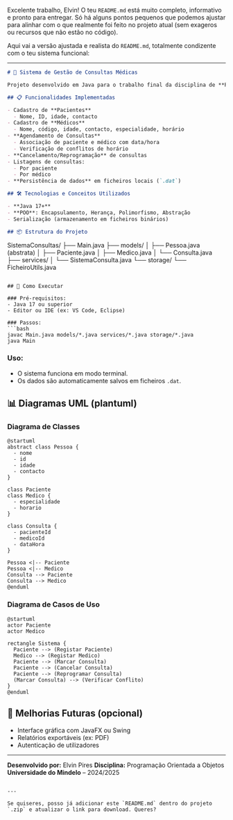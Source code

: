 Excelente trabalho, Elvin! O teu `README.md` está muito completo, informativo e pronto para entregar. Só há alguns pontos pequenos que podemos ajustar para alinhar com o que realmente foi feito no projeto atual (sem exageros ou recursos que não estão no código).

Aqui vai a versão ajustada e realista do `README.md`, totalmente condizente com o teu sistema funcional:

---

```markdown
# 🏥 Sistema de Gestão de Consultas Médicas

Projeto desenvolvido em Java para o trabalho final da disciplina de **Programação Orientada a Objetos** na Universidade do Mindelo.

## 📋 Funcionalidades Implementadas

- Cadastro de **Pacientes**  
  - Nome, ID, idade, contacto
- Cadastro de **Médicos**  
  - Nome, código, idade, contacto, especialidade, horário
- **Agendamento de Consultas**  
  - Associação de paciente e médico com data/hora
  - Verificação de conflitos de horário
- **Cancelamento/Reprogramação** de consultas
- Listagens de consultas:  
  - Por paciente  
  - Por médico
- **Persistência de dados** em ficheiros locais (`.dat`)

## 🛠️ Tecnologias e Conceitos Utilizados

- **Java 17+**
- **POO**: Encapsulamento, Herança, Polimorfismo, Abstração
- Serialização (armazenamento em ficheiros binários)

## 📦 Estrutura do Projeto

```

SistemaConsultas/
├── Main.java
├── models/
│   ├── Pessoa.java (abstrata)
│   ├── Paciente.java
│   ├── Medico.java
│   └── Consulta.java
├── services/
│   └── SistemaConsulta.java
└── storage/
└── FicheiroUtils.java

````

## 🚀 Como Executar

### Pré-requisitos:
- Java 17 ou superior
- Editor ou IDE (ex: VS Code, Eclipse)

### Passos:
```bash
javac Main.java models/*.java services/*.java storage/*.java
java Main
````

### Uso:

* O sistema funciona em modo terminal.
* Os dados são automaticamente salvos em ficheiros `.dat`.

## 📊 Diagramas UML (plantuml)

### Diagrama de Classes

```plantuml
@startuml
abstract class Pessoa {
  - nome
  - id
  - idade
  - contacto
}

class Paciente
class Medico {
  - especialidade
  - horario
}

class Consulta {
  - pacienteId
  - medicoId
  - dataHora
}

Pessoa <|-- Paciente
Pessoa <|-- Medico
Consulta --> Paciente
Consulta --> Medico
@enduml
```

### Diagrama de Casos de Uso

```plantuml
@startuml
actor Paciente
actor Medico

rectangle Sistema {
  Paciente --> (Registar Paciente)
  Medico --> (Registar Medico)
  Paciente --> (Marcar Consulta)
  Paciente --> (Cancelar Consulta)
  Paciente --> (Reprogramar Consulta)
  (Marcar Consulta) --> (Verificar Conflito)
}
@enduml
```

## 📌 Melhorias Futuras (opcional)

* Interface gráfica com JavaFX ou Swing
* Relatórios exportáveis (ex: PDF)
* Autenticação de utilizadores

---

**Desenvolvido por:** Elvin Pires
**Disciplina:** Programação Orientada a Objetos
**Universidade do Mindelo** – 2024/2025

```

---

Se quiseres, posso já adicionar este `README.md` dentro do projeto `.zip` e atualizar o link para download. Queres?
```
